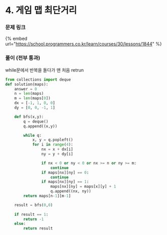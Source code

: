 # 4. 게임 맵 최단거리

### 문제 링크

{% embed url="https://school.programmers.co.kr/learn/courses/30/lessons/1844" %}

### 풀이 (전부 통과)

while문에서 반복을 돌다가 맨 처음 retrun

```python
from collections import deque
def solution(maps):
    answer = 0
    n = len(maps)
    m = len(maps[0])
    dx = [-1, 1, 0, 0]
    dy = [0, 0, -1, 1]

    def bfs(x,y):
        q = deque()
        q.append((x,y))

        while q:
            x, y = q.popleft()
            for i in range(4):
                nx = x + dx[i]
                ny = y + dy[i]

                if nx < 0 or ny < 0 or nx >= n or ny >= m:
                    continue
                if maps[nx][ny] == 0:
                    continue
                if maps[nx][ny] == 1:
                    maps[nx][ny] = maps[x][y] + 1
                    q.append((nx, ny))
        return maps[n-1][m-1]

    result = bfs(0,0)
    
    if result == 1:
        return -1
    else:
        return result


```
